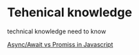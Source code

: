# Tehenical knowledge
technical knowledge need to know

[Async/Await vs Promiss in Javascript](async_await_promiss_in_javascript.md)
